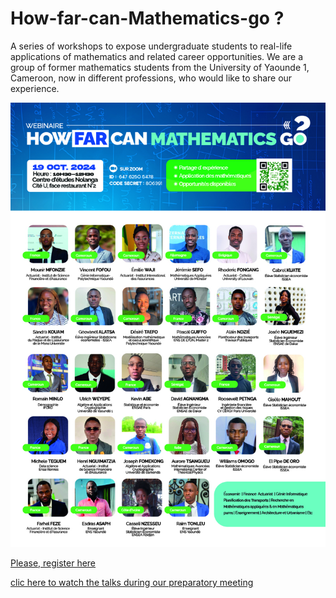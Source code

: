 # How-far-can-Mathematics-go ?
A series of workshops to expose undergraduate students to real-life applications of mathematics and related career opportunities.
We are a group of former mathematics students from the University of Yaounde 1, Cameroon, now in different professions, who would like to share our experience.

![Member](./Flyer0.jpg)

[Please, register here](https://qrco.de/bfS4lP)

[clic here to  watch the talks during our preparatory meeting](https://drive.google.com/file/d/1FfeSddxmbV_Audq9duNZ5NWbJ20ZyIai/view?usp=drive_link)

